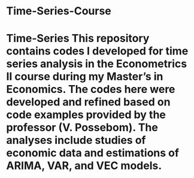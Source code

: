 # Time-Series-Course
# Time-Series This repository contains codes I developed for time series analysis in the Econometrics II course during my Master’s in Economics. The codes here were developed and refined based on code examples provided by the professor (V. Possebom). The analyses include studies of economic data and estimations of ARIMA, VAR, and VEC models. 
